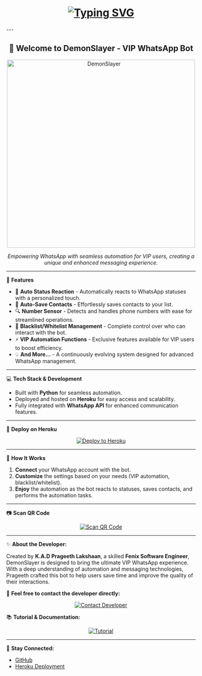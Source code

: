 <!-- DemonSlayer - VIP Style ReadMe -->

<h1 align="center">  
  <a href="#">  
    <img src="https://readme-typing-svg.demolab.com?font=Fira+Code&size=30&pause=1000&color=00FFFF&center=true&vCenter=true&width=600&lines=DemonSlayer+WhatsApp+Bot;Fenix+ID+Project;VIP+Automation+System" alt="Typing SVG" />  
  </a>  
</h1>  
---

<h2 align="center">🌟 Welcome to DemonSlayer - VIP WhatsApp Bot</h2>

<p align="center">  
  <img src="https://i.ibb.co/xqq6NdBJ/2651.jpg" width="500" alt="DemonSlayer" />  
</p>  

<p align="center"><i>Empowering WhatsApp with seamless automation for VIP users, creating a unique and enhanced messaging experience.</i></p>

---

🔷 **Features**

- 🚀 **Auto Status Reaction** - Automatically reacts to WhatsApp statuses with a personalized touch.
- 💾 **Auto-Save Contacts** - Effortlessly saves contacts to your list.
- 🔍 **Number Sensor** - Detects and handles phone numbers with ease for streamlined operations.
- 🚫 **Blacklist/Whitelist Management** - Complete control over who can interact with the bot.
- ⚡ **VIP Automation Functions** - Exclusive features available for VIP users to boost efficiency.
- 💡 **And More...** - A continuously evolving system designed for advanced WhatsApp management.

---

💻 **Tech Stack & Development**

- Built with **Python** for seamless automation.
- Deployed and hosted on **Heroku** for easy access and scalability.
- Fully integrated with **WhatsApp API** for enhanced communication features.

---

🚀 **Deploy on Heroku**

<p align="center">  
  <a href="https://heroku.com/deploy">  
    <img src="https://img.shields.io/badge/Deploy%20to%20Heroku-430098?style=for-the-badge&logo=heroku&logoColor=white" alt="Deploy to Heroku">  
  </a>  
</p>  

---

🔑 **How It Works**

1. **Connect** your WhatsApp account with the bot.
2. **Customize** the settings based on your needs (VIP automation, blacklist/whitelist).
3. **Enjoy** the automation as the bot reacts to statuses, saves contacts, and performs the automation tasks.

---

📷 **Scan QR Code**

<p align="center">  
  <a href="https://replit.com/@2023lastalone/FENIX-PRINTING-COD-FIX">  
    <img src="https://img.shields.io/badge/Scan%20QR%20Code-00FFFF?style=for-the-badge&logo=whatsapp&logoColor=white" alt="Scan QR Code">  
  </a>  
</p>  

---

✨ **About the Developer:**

Created by **K.A.D Prageeth Lakshaan**, a skilled **Fenix Software Engineer**, DemonSlayer is designed to bring the ultimate VIP WhatsApp experience. With a deep understanding of automation and messaging technologies, Prageeth crafted this bot to help users save time and improve the quality of their interactions.

💬 **Feel free to contact the developer directly:**  

<p align="center">  
  <a href="mailto:(https://wa.me/message/XRFBBS2BA5E3O1)">  
    <img src="https://img.shields.io/badge/Contact%20Developer-FF6347?style=for-the-badge&logo=gmail&logoColor=white" alt="Contact Developer">  
  </a>  
</p>  

📚 **Tutorial & Documentation:**  

<p align="center">  
  <a href="https://t.me/fenix_programmer">  
    <img src="https://img.shields.io/badge/Tutorial%20Button-32CD32?style=for-the-badge&logo=book&logoColor=white" alt="Tutorial">  
  </a>  
</p>  

---

🔗 **Stay Connected:**

- [GitHub](#)
- [Heroku Deployment](#)
